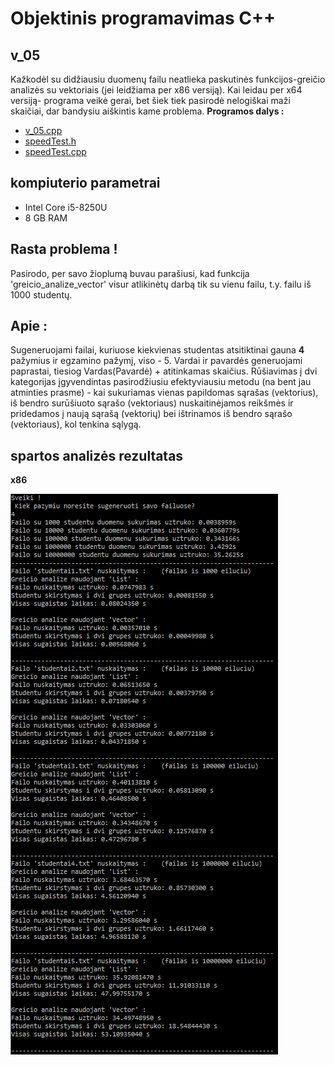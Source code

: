 # Objektinis programavimas C++

## v_05
Kažkodėl su didžiausiu duomenų failu neatlieka paskutinės funkcijos-greičio analizės su vektoriais (jei leidžiama per x86 versiją). Kai leidau per x64 versiją- programa veikė gerai, bet šiek tiek pasirodė nelogiškai maži skaičiai, dar bandysiu aiškintis kame problema.
**Programos dalys :**
* [v_05.cpp](https://github.com/siveta/first_project/blob/v_05/v_05.cpp)
* [speedTest.h](https://github.com/siveta/first_project/blob/v_05/speedTest.h)
* [speedTest.cpp](https://github.com/siveta/first_project/blob/v_05/speedTest.cpp)

## kompiuterio parametrai
* Intel Core i5-8250U
* 8 GB RAM 

## Rasta problema !
Pasirodo, per savo žioplumą buvau parašiusi, kad funkcija 'greicio_analize_vector' visur atlikinėtų darbą tik su vienu failu, t.y. failu iš 1000 studentų.

## Apie :
Sugeneruojami failai, kuriuose kiekvienas studentas atsitiktinai gauna **4** pažymius ir egzamino pažymį, viso - 5.
Vardai ir pavardės generuojami paprastai, tiesiog Vardas(Pavardė) +  atitinkamas skaičius.
Rūšiavimas į dvi kategorijas įgyvendintas pasirodžiusiu efektyviausiu metodu (na bent jau atminties prasme) - kai sukuriamas vienas papildomas sąrašas (vektorius), iš bendro surūšiuoto sąrašo (vektoriaus) nuskaitinėjamos reikšmės ir pridedamos į naują sąrašą (vektorių) bei ištrinamos iš bendro sąrašo (vektoriaus), kol tenkina sąlygą.

## spartos analizės rezultatas
**x86**

![](https://github.com/siveta/first_project/blob/v_05/speedTest.png)


